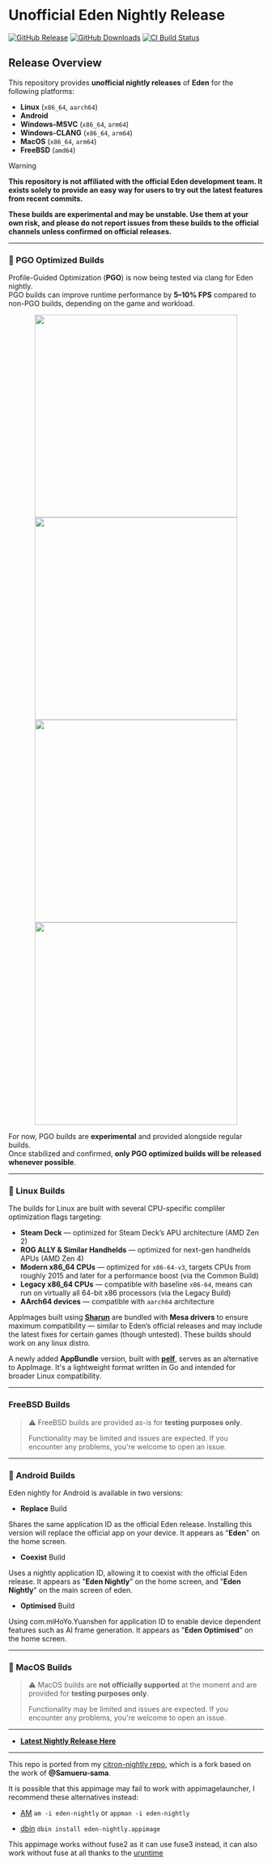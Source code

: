 <h1 align="left">
  <br>
  <b>Unofficial Eden Nightly Release</b>
  <br>
</h1>

[![GitHub Release](https://img.shields.io/github/v/release/pflyly/eden-nightly?label=Current%20Release)](https://github.com/pflyly/eden-nightly/releases/latest)
[![GitHub Downloads](https://img.shields.io/github/downloads/pflyly/eden-nightly/total?logo=github&label=GitHub%20Downloads)](https://github.com/pflyly/eden-nightly/releases/latest)
[![CI Build Status](https://github.com//pflyly/eden-nightly/actions/workflows/build-nightly.yml/badge.svg)](https://github.com/pflyly/eden-nightly/releases/latest)

## Release Overview

This repository provides **unofficial nightly releases** of **Eden** for the following platforms:

- **Linux** (`x86_64`, `aarch64`)
- **Android**
- **Windows-MSVC** (`x86_64`, `arm64`)
- **Windows-CLANG** (`x86_64`, `arm64`)
- **MacOS** (`x86_64`, `arm64`)
- **FreeBSD** (`amd64`)

>[!WARNING]
>**This repository is not affiliated with the official Eden development team. It exists solely to provide an easy way for users to try out the latest features from recent commits.**
>
>**These builds are experimental and may be unstable. Use them at your own risk, and please do not report issues from these builds to the official channels unless confirmed on official releases.**

---------------------------------------------------------------
### 🚀 PGO Optimized Builds

Profile-Guided Optimization (**PGO**) is now being tested via clang for Eden nightly.  
PGO builds can improve runtime performance by **5–10% FPS** compared to non-PGO builds, depending on the game and workload.

<p align="center">
  <img src="https://github.com/pflyly/eden-nightly/blob/main/pgo/TOTK1.jpg" width="400">
  <img src="https://github.com/pflyly/eden-nightly/blob/main/pgo/TOTK2.jpg" width="400">
  <img src="https://github.com/pflyly/eden-nightly/blob/main/pgo/TOTK3.jpg" width="400">
  <img src="https://github.com/pflyly/eden-nightly/blob/main/pgo/TOTK4.jpg" width="400">
</p>

For now, PGO builds are **experimental** and provided alongside regular builds.  
Once stabilized and confirmed, **only PGO optimized builds will be released whenever possible**.

---------------------------------------------------------------
### 🐧 Linux Builds

The builds for Linux are built with several CPU-specific compliler optimization flags targeting:

- **Steam Deck** — optimized for Steam Deck’s APU architecture (AMD Zen 2)
- **ROG ALLY & Similar Handhelds** — optimized for next-gen handhelds APUs (AMD Zen 4)
- **Modern x86_64 CPUs** — optimized for `x86-64-v3`, targets CPUs from roughly 2015 and later for a performance boost (via the Common Build)
- **Legacy x86_64 CPUs** — compatible with baseline `x86-64`, means can run on virtually all 64-bit x86 processors (via the Legacy Build)
- **AArch64 devices** — compatible with `aarch64` architecture

AppImages built using [**Sharun**](https://github.com/VHSgunzo/sharun) are bundled with **Mesa drivers** to ensure maximum compatibility — similar to Eden’s official releases and may include the latest fixes for certain games (though untested). These builds should work on any linux distro.

A newly added **AppBundle** version, built with [**pelf**](https://github.com/xplshn/pelf), serves as an alternative to AppImage. It's a lightweight format written in Go and intended for broader Linux compatibility.

---------------------------------------------------------------

### FreeBSD Builds
> ⚠️ FreeBSD builds are provided as-is for **testing purposes only**.
>   
> Functionality may be limited and issues are expected. If you encounter any problems, you're welcome to open an issue.
> 
---------------------------------------------------------------

### 🤖 Android Builds

Eden nightly for Android is available in two versions:

- **Replace** Build
  
Shares the same application ID as the official Eden release. Installing this version will replace the official app on your device. It appears as "**Eden**" on the home screen.

- **Coexist** Build
  
Uses a nightly application ID, allowing it to coexist with the official Eden release. It appears as "**Eden Nightly**" on the home screen, and "**Eden Nightly**" on the main screen of eden.

- **Optimised** Build
  
Using com.miHoYo.Yuanshen for application ID to enable device dependent features such as AI frame generation. It appears as "**Eden Optimised**" on the home screen.

---------------------------------------------------------------

### 🍎 MacOS Builds

> ⚠️ MacOS builds are **not officially supported** at the moment and are provided for **testing purposes only**.
>   
> Functionality may be limited and issues are expected. If you encounter any problems, you're welcome to open an issue.

---------------------------------------------------------------


* [**Latest Nightly Release Here**](https://github.com/pflyly/eden-nightly/releases/latest)


---------------------------------------------------------------
This repo is ported from my [citron-nightly repo](https://github.com/pflyly/Citron-Nightly), which is a fork based on the work of **@Samueru-sama**.

It is possible that this appimage may fail to work with appimagelauncher, I recommend these alternatives instead: 

* [AM](https://github.com/ivan-hc/AM) `am -i eden-nightly` or `appman -i eden-nightly`

* [dbin](https://github.com/xplshn/dbin) `dbin install eden-nightly.appimage`

This appimage works without fuse2 as it can use fuse3 instead, it can also work without fuse at all thanks to the [uruntime](https://github.com/VHSgunzo/uruntime)
